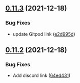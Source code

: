 ## [0.11.3](https://github.com/community-builders/community-builders.github-io/compare/v0.11.2...v0.11.3) (2021-12-18)


### Bug Fixes

* update Gitpod link ([e2d995d](https://github.com/community-builders/community-builders.github-io/commit/e2d995d2f22e96aa799824944b4dfa6a83e45609))



## [0.11.2](https://github.com/community-builders/community-builders.github-io/compare/64ed431f46a2c1ccc4b1d53e9e21ec6f5001ebff...v0.11.2) (2021-12-18)


### Bug Fixes

* Add discord link ([64ed431](https://github.com/community-builders/community-builders.github-io/commit/64ed431f46a2c1ccc4b1d53e9e21ec6f5001ebff))



